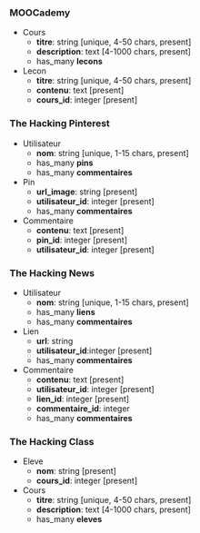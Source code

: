 ### MOOCademy

- Cours
  - **titre**: string \[unique, 4-50 chars, present\]
  - **description**: text \[4-1000 chars, present\]
  - has_many **lecons**
- Lecon
  - **titre**: string \[unique, 4-50 chars, present\]
  - **contenu**: text \[present\]
  - **cours_id**: integer \[present\]

### The Hacking Pinterest

- Utilisateur
  - **nom**: string \[unique, 1-15 chars, present\]
  - has_many **pins**
  - has_many **commentaires**
- Pin
  - **url_image**: string \[present\]
  - **utilisateur_id**: integer \[present\]
  - has_many **commentaires**
- Commentaire
  - **contenu**: text \[present\]
  - **pin_id**: integer \[present\]
  - **utilisateur_id**: integer \[present\]

### The Hacking News

- Utilisateur
  - **nom**: string \[unique, 1-15 chars, present\]
  - has_many **liens**
  - has_many **commentaires**
- Lien
  - **url**: string
  - **utilisateur_id**:integer \[present\]
  - has_many **commentaires**
- Commentaire
  - **contenu**: text \[present\]
  - **utilisateur_id**: integer \[present\]
  - **lien_id**: integer \[present\]
  - **commentaire_id**: integer
  - has_many **commentaires**

### The Hacking Class

- Eleve
  - **nom**: string \[present\]
  - **cours_id**: integer \[present\]
- Cours
  - **titre**: string \[unique, 4-50 chars, present\]
  - **description**: text \[4-1000 chars, present\]
  - has_many **eleves**
